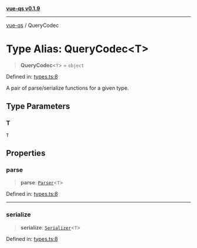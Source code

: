 [**vue-qs v0.1.9**](../README.md)

***

[vue-qs](../README.md) / QueryCodec

# Type Alias: QueryCodec\<T\>

> **QueryCodec**\<`T`\> = `object`

Defined in: [types.ts:8](https://github.com/iamsomraj/vue-qs/blob/45dc30a366c9ea66c571cd99d51f1943495f1e56/src/types.ts#L8)

A pair of parse/serialize functions for a given type.

## Type Parameters

### T

`T`

## Properties

### parse

> **parse**: [`Parser`](Parser.md)\<`T`\>

Defined in: [types.ts:8](https://github.com/iamsomraj/vue-qs/blob/45dc30a366c9ea66c571cd99d51f1943495f1e56/src/types.ts#L8)

***

### serialize

> **serialize**: [`Serializer`](Serializer.md)\<`T`\>

Defined in: [types.ts:8](https://github.com/iamsomraj/vue-qs/blob/45dc30a366c9ea66c571cd99d51f1943495f1e56/src/types.ts#L8)

